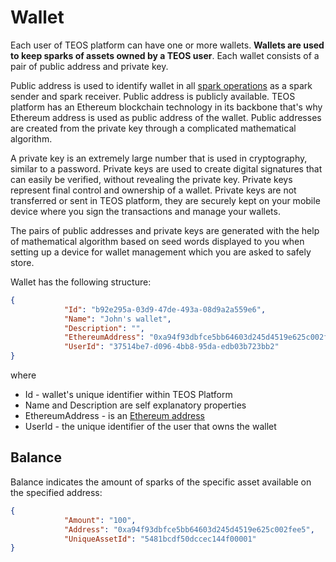 # Wallet

Each user of TEOS platform can have one or more wallets. **Wallets are used to keep sparks of assets owned by a TEOS user**. Each wallet consists of a pair of public address and private key.

Public address is used to identify wallet in all [spark operations](spark.md#spark-operations) as a spark sender and spark receiver. Public address is publicly available. TEOS platform has an Ethereum blockchain technology in its backbone that's why Ethereum address is used as public address of the wallet. Public addresses are created from the private key through a complicated mathematical algorithm.&#x20;

A private key is an extremely large number that is used in cryptography, similar to a password. Private keys are used to create digital signatures that can easily be verified, without revealing the private key. Private keys represent final control and ownership of a wallet. Private keys are not transferred or sent in TEOS platform, they are securely kept on your mobile device where you sign the transactions and manage your wallets.

The pairs of public addresses and private keys are generated with the help of mathematical algorithm based on seed words displayed to you when setting up a device for wallet management which you are asked to safely store.

Wallet has the following structure:

```json
{
            "Id": "b92e295a-03d9-47de-493a-08d9a2a559e6",
            "Name": "John's wallet",
            "Description": "",
            "EthereumAddress": "0xa94f93dbfce5bb64603d245d4519e625c002fee5",
            "UserId": "37514be7-d096-4bb8-95da-edb03b723bb2"
}
```

where

* Id - wallet's unique identifier within TEOS Platform
* Name and Description are self explanatory properties
* EthereumAddress - is an [Ethereum address](https://info.etherscan.com/what-is-an-ethereum-address/)
* UserId - the unique identifier of the user that owns the wallet

## Balance

Balance indicates the amount of sparks of the specific asset available on the specified address:

```json
{
            "Amount": "100",
            "Address": "0xa94f93dbfce5bb64603d245d4519e625c002fee5",
            "UniqueAssetId": "5481bcdf50dccec144f00001"
}
```
